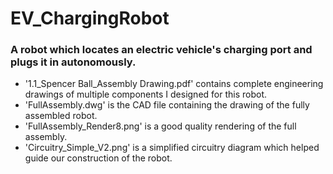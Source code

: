 # EV_ChargingRobot
### A robot which locates an electric vehicle's charging port and plugs it in autonomously.

 - '1.1_Spencer Ball_Assembly Drawing.pdf' contains complete engineering drawings of multiple components I designed for this robot.
 - 'FullAssembly.dwg' is the CAD file containing the drawing of the fully assembled robot.
 - 'FullAssembly_Render8.png' is a good quality rendering of the full assembly.
 - 'Circuitry_Simple_V2.png' is a simplified circuitry diagram which helped guide our construction of the robot.
